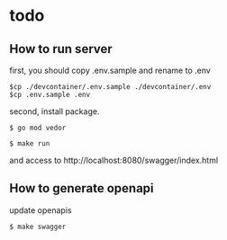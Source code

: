 # todo

## How to run server
first, you should copy .env.sample and rename to .env
```
$cp ./devcontainer/.env.sample ./devcontainer/.env
$cp .env.sample .env
```

second, install package.
```
$ go mod vedor
```


```
$ make run
```

and access to
http://localhost:8080/swagger/index.html

## How to generate openapi

update openapis

```
$ make swagger
```
